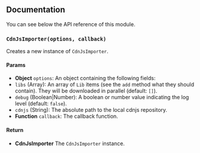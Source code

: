 ## Documentation
You can see below the API reference of this module.

### `CdnJsImporter(options, callback)`
Creates a new instance of `CdnJsImporter`.

#### Params
- **Object** `options`: An object containing the following fields:
 - `libs` (Array): An array of `Lib` items (see the `add` method what they should contain). They will be downloaded in parallel (default: `[]`).
 - `debug` (Boolean|Number): A boolean or number value indicating the log level (default: `false`).
 - `cdnjs` (String): The absolute path to the local cdnjs repository.
- **Function** `callback`: The callback function.

#### Return
- **CdnJsImporter** The `CdnJsImporter` instance.

